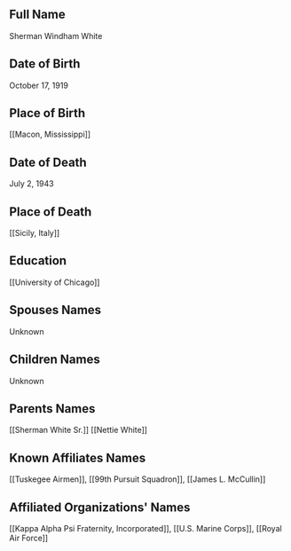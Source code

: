 ## Full Name
Sherman Windham White

## Date of Birth
October 17, 1919

## Place of Birth
[[Macon, Mississippi]]

## Date of Death
July 2, 1943

## Place of Death
[[Sicily, Italy]]

## Education
[[University of Chicago]]

## Spouses Names
Unknown

## Children Names
Unknown

## Parents Names
[[Sherman White Sr.]]
[[Nettie White]]

## Known Affiliates Names
[[Tuskegee Airmen]], [[99th Pursuit Squadron]], [[James L. McCullin]]

## Affiliated Organizations' Names
[[Kappa Alpha Psi Fraternity, Incorporated]], [[U.S. Marine Corps]], [[Royal Air Force]]

